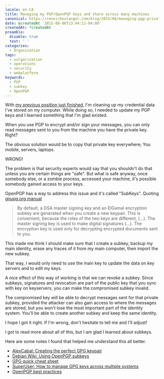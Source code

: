 ```yaml
---
locale: en-CA
title: Managing my PGP/OpenPGP keys and share across many machines
canonical: https://renoirboulanger.com/blog/2015/08/managing-pgp-private-keys-share-across-machines/
date: &createdAt '2015-08-06T13:44:11-04:00'
createdAt: *createdAt
preamble:
  disable: true
  text: ' '
categories:
  - Organization
tags:
  - vulgarization
  - operations
  - security
  - webplatform
keywords:
  - PGP
  - subkey
  - OpenPGP
---
```


With [my previous position just finished][0], I'm cleaning up my credential data
I've stored on my computer. While doing so, I needed to update my PGP keys and I
learned something that I'm glad existed.

When you use PGP to encrypt and/or sign your messages, you can only read
messages sent to you from the machine you have the private key. Right?

The obvious solution would be to copy that private key everywhere; You mobile,
servers, laptops.

WRONG!

The problem is that security experts would say that you shouldn't do that unless
you are certain things are "safe". But what is safe anyway, once somebody else,
or a zombie process, accessed your machine, it's possible somebody gained access
to your keys.

OpenPGP has a way to address this issue and it's called "SubKeys". Quoting
[gnupg.org manual][1]

> By default, a DSA master signing key and an ElGamal encryption subkey are
> generated when you create a new keypair. This is convenient, because the roles
> of the two keys are different, (...). The master signing key is used to make
> digital signatures (...). The encryption key is used only for decrypting
> encrypted documents sent to you.

This made me think I should make sure that I create a subkey, backup my main
identity, erase any traces of it from my main computer, then import the new
subkey.

That way, I would only need to use the main key to update the data on key
servers and to edit my keys.

A nice effect of this way of working is that we can revoke a subkey. Since
subkeys, signatures and revocation are part of the public key that you sync with
key on keyservers, you can make the compromised subkey invalid.

The compromised key will be able to decrypt messages sent for that private
subkey, provided the attacker can also gain access to where the messages are
stored, but you won't lose the most important part of the identity system.
You'll be able to create another subkey and keep the same identity.

I hope I got it right. If I'm wrong, don't hesitate to tell me and I'll adjust!

I got to read more about all of this, but I am glad I learned about subkeys.

Here are some notes I found that helped me understand this all better.

- [AlexCabal: Creating the perfect GPG keypair][2]
- [Debian Wiki: Using OpenPGP subkeys][3]
- [GPG quick cheat sheet][4]
- [SuperUser: How to manage GPG keys across multiple systems][5]
- [OpenPGP best practices][6]

[0]: /blog/2015/07/leaving-w3c/
[1]: https://www.gnupg.org/gph/en/manual.html#AEN526
[2]: https://alexcabal.com/creating-the-perfect-gpg-keypair/
[3]: https://wiki.debian.org/Subkeys
[4]: http://irtfweb.ifa.hawaii.edu/~lockhart/gpg/
[5]:
  https://superuser.com/questions/466396/how-to-manage-gpg-keys-across-multiple-systems
[6]: https://help.riseup.net/en/security/message-security/openpgp/best-practices
